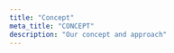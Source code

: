 ```yaml
---
title: "Concept"
meta_title: "CONCEPT"
description: "Our concept and approach"
---
```


<!-- Paste the founder's transcript about the concept here --> 